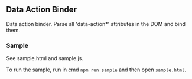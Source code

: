 ## Data Action Binder
Data action binder. Parse all 'data-action*' attributes in the DOM and bind them.

### Sample

See sample.html and sample.js.

To run the sample, run in cmd `npm run sample` and then open `sample.html`.
